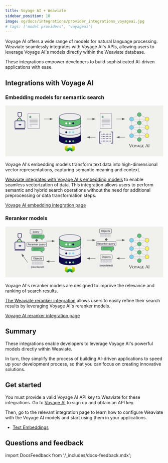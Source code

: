 ```yaml
---
title: Voyage AI + Weaviate
sidebar_position: 10
image: og/docs/integrations/provider_integrations_voyageai.jpg
# tags: ['model providers', 'voyageai']
---
```


<!-- Note: for images, use https://docs.google.com/presentation/d/15opIcJuaIjEEcs_1Zm8B6pccox2p7_MHSjCnRv4dPfU/edit?usp=sharing -->

Voyage AI offers a wide range of models for natural language processing. Weaviate seamlessly integrates with Voyage AI's APIs, allowing users to leverage Voyage AI's models directly within the Weaviate database.

These integrations empower developers to build sophisticated AI-driven applications with ease.

## Integrations with Voyage AI

### Embedding models for semantic search

![Embedding integration illustration](../_includes/integration_voyageai_embedding.png)

Voyage AI's embedding models transform text data into high-dimensional vector representations, capturing semantic meaning and context.

[Weaviate integrates with Voyage AI's embedding models](./embeddings.md) to enable seamless vectorization of data. This integration allows users to perform semantic and hybrid search operations without the need for additional preprocessing or data transformation steps.

[Voyage AI embedding integration page](./embeddings.md)

### Reranker models

![Reranker integration illustration](../_includes/integration_voyageai_reranker.png)

Voyage AI's reranker models are designed to improve the relevance and ranking of search results.

[The Weaviate reranker integration](./reranker.md) allows users to easily refine their search results by leveraging Voyage AI's reranker models.

[Voyage AI reranker integration page](./reranker.md)

## Summary

These integrations enable developers to leverage Voyage AI's powerful models directly within Weaviate.

In turn, they simplify the process of building AI-driven applications to speed up your development process, so that you can focus on creating innovative solutions.

## Get started

You must provide a valid Voyage AI API key to Weaviate for these integrations. Go to [Voyage AI](https://www.voyageai.com/) to sign up and obtain an API key.

Then, go to the relevant integration page to learn how to configure Weaviate with the Voyage AI models and start using them in your applications.

- [Text Embeddings](./embeddings.md)

## Questions and feedback

import DocsFeedback from '/_includes/docs-feedback.mdx';

<DocsFeedback/>
